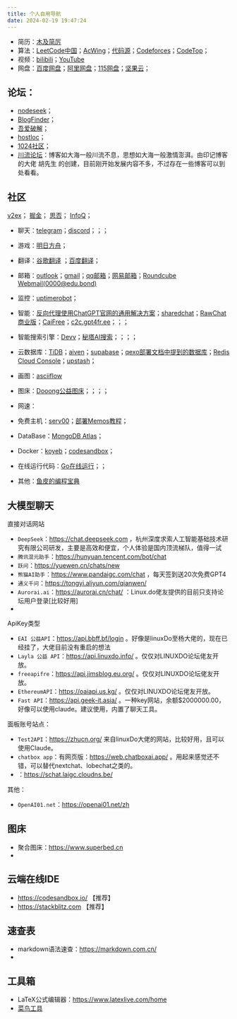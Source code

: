 ```yaml
---
title: 个人自用导航
date: 2024-02-19 19:47:24
---
```


- 简历：[木及简厉](https://www.mujicv.com/)
- 算法：[LeetCode中国](https://leetcode.cn/)；[AcWing](https://www.acwing.com/)；[代码源](http://oj.daimayuan.top/)；[Codeforces](https://codeforces.com/)；[CodeTop](https://codetop.cc/home)；
- 视频：[bilibili](https://space.bilibili.com/601622742)；[YouTube](https://www.youtube.com/)
- 网盘：[百度网盘](https://pan.baidu.com/)；[阿里网盘](https://www.aliyundrive.com/)；[115网盘](https://life.115.com/)；[坚果云](https://www.jianguoyun.com/)；

## 论坛：
- [nodeseek](https://www.nodeseek.com/)；
- [BlogFinder](https://bf.zzxworld.com/)；
- [吾爱破解](https://www.52pojie.cn/)；
- [hostloc](https://hostloc.com/)；
- [1024社区](https://1024.day/)；
- [川流论坛](https://bbs.chuanliu.org/)：博客如大海一般川流不息，思想如大海一般激情澎湃。由印记博客的大佬 胡先生 的创建，目前刚开始发展内容不多，不过存在一些博客可以到处看看。

## 社区
[v2ex](https://www.v2ex.com/)；
[掘金](https://juejin.cn/)；
[思否](https://segmentfault.com/)；
[InfoQ](https://www.infoq.cn/)；

- 聊天：[telegram](https://web.telegram.org/a/)；[discord](https://discord.com/)；[]()；[]()；
- 游戏：[明日方舟](https://prts.wiki/w/%E5%85%AC%E6%8B%9B%E8%AE%A1%E7%AE%97)；
- 翻译：[谷歌翻译](https://translate.google.com/) ；[百度翻译](https://fanyi.baidu.com/)；
- 邮箱：[outlook](https://outlook.live.com/)；[gmail](https://mail.google.com/)；[qq邮箱](https://mail.qq.com/)；[网易邮箱](https://mail.163.com/)；[Roundcube Webmail(0000@edu.bond)](https://witcher.mxrouting.net/roundcube/?_task=mail&_mbox=INBOX)  

- 监控：[uptimerobot](https://dashboard.uptimerobot.com/monitors)；  
- 智能：[反向代理使用ChatGPT官网的通用解决方案](https://github.com/RawChat/RawChat)；[sharedchat](https://sharedchat.cn/shared.html)；[RawChat商业版](https://chat.openai.fo/)；[CaiFree](https://chat.caifree.com/#/)；[c2c.gpt4fr.ee](https://c2c.gpt4fr.ee/)；[]()；[]()；

- 智能搜索引擎：[Devv](https://devv.ai/)；[秘塔AI搜索](https://metaso.cn/)；[]()；[]()；[]()；

- 云数据库：[TiDB](https://tidbcloud.com/)；[aiven](https://console.aiven.io/)；[supabase](https://supabase.com/)；[qexo部署文档中提到的数据库](https://www.oplog.cn/qexo/start/build.html#vercel-%E9%83%A8%E7%BD%B2-postgresql-supabase)；[Redis Cloud Console](https://app.redislabs.com/)；[upstash](https://console.upstash.com/)；
- 画图：[asciiflow](https://asciiflow.com/)
- 图床：[Dooong公益图床](https://image.dooo.ng/)；[]()；[]()；[]()；
- 网速：
- 免费主机：[serv00](https://www.serv00.com/)；[部署Memos教程](https://blog.rappit.site/2024/01/27/serv00_logs#Memos)；
- DataBase：[MongoDB Atlas](https://cloud.mongodb.com/)；
- Docker：[koyeb](https://www.koyeb.com/)；[codesandbox](https://codesandbox.io/)；

- 在线运行代码：[Go在线运行](https://www.bejson.com/runcode/golang/)；[]()；[]()

- 其他：[鱼皮的编程宝典](https://www.codefather.cn/)

## 大模型聊天

直接对话网站 

- `DeepSeek`：https://chat.deepseek.com ，杭州深度求索人工智能基础技术研究有限公司研发，主要是高效和便宜，个人体验是国内顶流梯队，值得一试
- `腾讯混元助手`：https://hunyuan.tencent.com/bot/chat
- `跃问`：https://yuewen.cn/chats/new
- `熊猫AI助手`：https://www.pandaigc.com/chat ，每天签到送20次免费GPT4
- `通义千问`：https://tongyi.aliyun.com/qianwen/
- `Aurorai.ai`：https://aurorai.cn/chat/ ：Linux.do佬友提供的目前只支持论坛用户登录[比较好用]
- 

ApiKey类型

- `EAI 公益API`：https://api.bbff.bf/login 。好像是linuxDo至杨大佬的，现在已经挂了，大佬目前没有重启的想法
- `Layla 公益 API`：https://api.linuxdo.info/ 。仅仅对LINUXDO论坛佬友开放。
- `freeapifre`：https://api.jimsblog.eu.org/ 。仅仅对LINUXDO论坛佬友开放。
- `EthereumAPI`：https://oaiapi.us.kg/ 。仅仅对LINUXDO论坛佬友开放。
- `Fast API`：https://api.geek-it.asia/ 。一种key网站，余额$2000000.00，好像可以使用claude。建议使用，内置了聊天工具。

面板账号站点：

- `Test2API`：https://zhucn.org/ 来自linuxDo大佬的网站，比较好用，且可以使用Claude。
- `chatbox app`：有网页版：https://web.chatboxai.app/ 。用起来感觉还不错，可以替代nextchat、lobechat之类的。
- ：https://schat.laigc.cloudns.be/

其他：
- `OpenAI01.net`：https://openai01.net/zh


## 图床

- 聚合图床：https://www.superbed.cn
- 

## 云端在线IDE

- https://codesandbox.io/ 【推荐】
- https://stackblitz.com 【推荐】

## 速查表

- markdown语法速查：https://markdown.com.cn/
- 

## 工具箱

- LaTeX公式编辑器：https://www.latexlive.com/home
- [菜鸟工具](https://www.jyshare.com/)